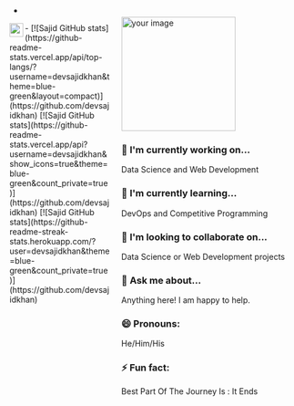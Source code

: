
- <div style="float:right; padding: 20px;">
  <img src="https://your-image-url.com" alt="your image" width="200"/>
  <h3>🔭 I'm currently working on...</h3>
  <p>Data Science and Web Development</p>
  <h3>🌱 I'm currently learning...</h3>
  <p>DevOps and Competitive Programming</p>
  <h3>👯 I'm looking to collaborate on...</h3>
  <p>Data Science or Web Development projects</p>
  <h3>💬 Ask me about...</h3>
  <p>Anything here! I am happy to help.</p>
  <h3>😄 Pronouns:</h3>
  <p>He/Him/His</p>
  <h3>⚡ Fun fact:</h3>
  <p>Best Part Of The Journey Is : It Ends</p>
</div>
- <a href="https://www.linkedin.com/in/devsajidkhan/">
  <img align="left" width="24px" src="https://cdn.jsdelivr.net/npm/simple-icons@v3/icons/linkedin.svg" />
  </a>
[![Sajid GitHub stats](https://github-readme-stats.vercel.app/api/top-langs/?username=devsajidkhan&theme=blue-green&layout=compact)](https://github.com/devsajidkhan)
[![Sajid GitHub stats](https://github-readme-stats.vercel.app/api?username=devsajidkhan&show_icons=true&theme=blue-green&count_private=true)](https://github.com/devsajidkhan)
[![Sajid GitHub stats](https://github-readme-streak-stats.herokuapp.com/?user=devsajidkhan&theme=blue-green&count_private=true)](https://github.com/devsajidkhan)
